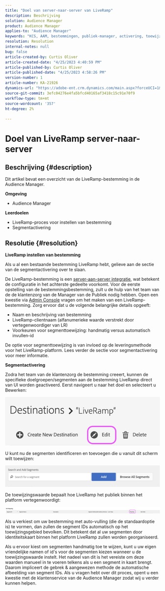 ```yaml
---
title: "Doel van server-naar-server van LiveRamp"
description: Beschrijving
solution: Audience Manager
product: Audience Manager
applies-to: "Audience Manager"
keywords: "KCS, AAM, bestemmingen, publiek-manager, activering, toewijzingen, S2S, server-aan-server"
resolution: Resolution
internal-notes: null
bug: false
article-created-by: Curtis Oliver
article-created-date: "4/25/2023 4:40:59 PM"
article-published-by: Curtis Oliver
article-published-date: "4/25/2023 4:58:26 PM"
version-number: 1
article-number: KA-21926
dynamics-url: "https://adobe-ent.crm.dynamics.com/main.aspx?forceUCI=1&pagetype=entityrecord&etn=knowledgearticle&id=c89763f1-87e3-ed11-a7c7-6045bd0065b6"
source-git-commit: 3efc04276e4fa5bfcd40165af3418c15c91e70f9
workflow-type: tm+mt
source-wordcount: '357'
ht-degree: 2%

---
```


# Doel van LiveRamp server-naar-server

## Beschrijving {#description}


Dit artikel bevat een overzicht van de LiveRamp-bestemming in de Audience Manager.

<b>Omgeving</b>

- Audience Manager


<b>Leerdoelen</b>

- LiveRamp-proces voor instellen van bestemming
- Segmentactivering









## Resolutie {#resolution}


<b>LiveRamp instellen van bestemming</b>

Als u al een bestaande bestemming LiveRamp hebt, gelieve aan de sectie van de segmentactivering over te slaan. 

De LiveRamp-bestemming is een [server-aan-server integratie](https://experienceleague.adobe.com/docs/audience-manager/user-guide/features/destinations/device-based/device-based-destinations-list.html?lang=en), wat betekent de configuratie in het achterste gedeelte voorkomt. Voor de eerste opstelling van de bestemmingsbestemming, zult u de hulp van het team van de de klantenzorg van de Manager van de Publiek nodig hebben. Open een kwestie via [Admin Console](https://adminconsole.adobe.com/) vragen om het maken van een LiveRamp-bestemming. Zorg ervoor dat u de volgende belangrijke details opgeeft:

- Naam en beschrijving van bestemming
- LiveRamp-clientnaam (alfanumerieke waarde verstrekt door vertegenwoordiger van LR)
- Voorkeuren voor segmenttoewijzing: handmatig versus automatisch invullen-id


De optie voor segmenttoewijzing is van invloed op de leveringsmethode voor het LiveRamp-platform. Lees verder de sectie voor segmentactivering voor meer informatie.



<b>Segmentactivering</b>

Zodra het team van de klantenzorg de bestemming creeert, kunnen de specifieke doelgroepen/segmenten aan de bestemming LiveRamp direct van UI worden geactiveerd. Eerst navigeert u naar het doel en selecteert u Bewerken:

![](assets/bd9e9cba-89e3-ed11-a7c7-6045bd0065b6.png)



U kunt nu de segmenten identificeren en toevoegen die u vanuit dit scherm wilt toewijzen:

![](assets/d96041d3-89e3-ed11-a7c7-6045bd0065b6.png)

De toewijzingswaarde bepaalt hoe LiveRamp het publiek binnen het platform vertegenwoordigt: 

![](assets/75158bf1-89e3-ed11-a7c7-6045bd0065b6.png)

Als u verkiest om uw bestemming met auto-vulling (die de standaardoptie is) te vormen, dan zullen de segment IDs automatisch op het toewijzingsgebied bevolken. Dit betekent dat al uw segmenten door identiteitskaart binnen het platform LiveRamp zullen worden georganiseerd.

Als u ervoor kiest om segmenten handmatig toe te wijzen, kunt u uw eigen vriendelijke namen of id&#39;s voor de segmenten kiezen wanneer u de toewijzingswaarde instelt. Het nadeel van dit is het vereiste om deze waarden manueel in te voeren telkens als u een segment in kaart brengt. Daarom impliceert de gebrek &amp; aangewezen methode de automatische afbeelding van segment IDs. Als u vragen hebt over dit proces, opent u een kwestie met de klantenservice van de Audience Manager zodat wij u verder kunnen helpen.
